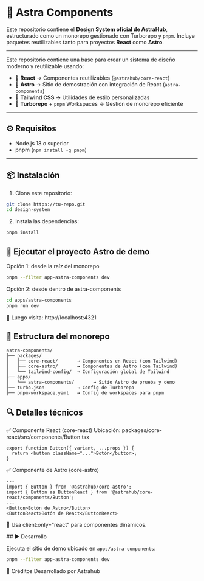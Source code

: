 # 🌌 Astra Components

Este repositorio contiene el **Design System oficial de AstraHub**, estructurado como un monorepo gestionado con Turborepo y `pnpm`. Incluye paquetes reutilizables tanto para proyectos **React** como **Astro**.

---

Este repositorio contiene una base para crear un sistema de diseño moderno y reutilizable usando:

- 🧩 **React** → Componentes reutilizables (`@astrahub/core-react`)
- 🌌 **Astro** → Sitio de demostración con integración de React (`astra-components`)
- 🎨 **Tailwind CSS** → Utilidades de estilo personalizadas
- 🚀 **Turborepo** + `pnpm` Workspaces → Gestión de monorepo eficiente

---

## ⚙️ Requisitos

- Node.js 18 o superior
- pnpm (`npm install -g pnpm`)

---

## 📦 Instalación

1. Clona este repositorio:

```bash
git clone https://tu-repo.git
cd design-system
```

2. Instala las dependencias:

```bash
pnpm install
```

## 🚀 Ejecutar el proyecto Astro de demo
Opción 1: desde la raíz del monorepo

```bash
pnpm --filter app-astra-components dev
```

Opción 2: desde dentro de astra-components

```bash
cd apps/astra-components
pnpm run dev
```

🔗 Luego visita: http://localhost:4321

## 📁 Estructura del monorepo

````
astra-components/
├── packages/
│   ├── core-react/       → Componentes en React (con Tailwind)
│   ├── core-astro/       → Componentes de Astro (con Tailwind)
│   └── tailwind-config/  → Configuración global de Tailwind
├── apps/
│   └── astra-components/       → Sitio Astro de prueba y demo
├── turbo.json            → Config de Turborepo
├── pnpm-workspace.yaml   → Config de workspaces para pnpm
````

## 🔍 Detalles técnicos

✅ Componente React (core-react)
Ubicación: packages/core-react/src/components/Button.tsx

```tsx
export function Button({ variant, ...props }) {
  return <button className="...">Botón</button>;
}
```

✅ Componente de Astro (core-astro)

```astro
---
import { Button } from '@astrahub/core-astro';
import { Button as ButtonReact } from '@astrahub/core-react/components/Button';
---
<Button>Botón de Astro</Button>
<ButtonReact>Botón de React</ButtonReact>
```
📌 Usa client:only="react" para componentes dinámicos.


## ▶️ Desarrollo

Ejecuta el sitio de demo ubicado en `apps/astra-components`:

```bash
pnpm --filter app-astra-components dev
```


🤝 Créditos
Desarrollado por Astrahub

